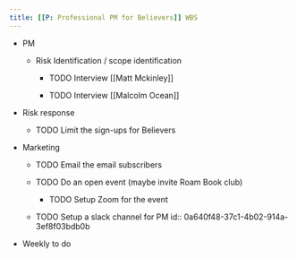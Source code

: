 ```yaml
---
title: [[P: Professional PM for Believers]] WBS
---
```


- PM
	 - Risk Identification / scope identification
		 - TODO Interview [[Matt Mckinley]]

		 - TODO Interview [[Malcolm Ocean]]

- Risk response
	 - TODO Limit the sign-ups for Believers

- Marketing
	 - TODO Email the email subscribers

	 - TODO Do an open event (maybe invite Roam Book club)
		 - TODO Setup Zoom for the event

	 - TODO Setup a slack channel for PM
id:: 0a640f48-37c1-4b02-914a-3ef8f03bdb0b

- Weekly to do

